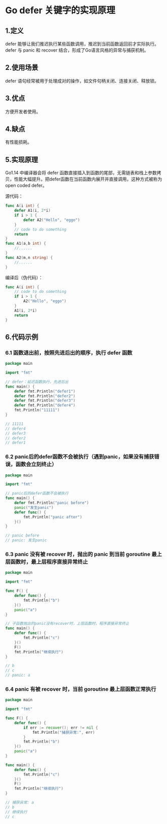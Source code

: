# Go defer 关键字的实现原理

## 1.定义

defer 能够让我们推迟执行某些函数调用，推迟到当前函数返回前才实际执行。defer 与 panic 和 recover 结合，形成了Go语言风格的异常与捕获机制。

## 2.使用场景

defer 语句经常被用于处理成对的操作，如文件句柄关闭、连接关闭、释放锁。

## 3.优点

方便开发者使用。

## 4.缺点

有性能损耗。

## 5.实现原理

Go1.14 中编译器会将 defer 函数直接插入到函数的尾部，无需链表和栈上参数拷贝，性能大幅提升。把defer函数在当前函数内展开并直接调用，这种方式被称为 open coded defer。

源代码：

```go
func A(i int) {
	defer A1(i, 2*i)
	if i > 1 {
		defer A2("Hello", "eggo")
	}
	// code to do something
	return
}
func A1(a,b int) {
	//......
}
func A2(m,n string) {
	//......
}
```

编译后（伪代码）：

```go
func A(i int) {
    // code to do something
    if i > 1 {
        A2("Hello", "eggo")
    }
    A1(i, 2*i)
    return
}
```

## 6.代码示例

### 6.1 函数退出前，按照先进后出的顺序，执行 defer 函数

```go
package main

import "fmt"

// defer：延迟函数执行，先进后出
func main() {
    defer fmt.Println("defer1")
    defer fmt.Println("defer2")
    defer fmt.Println("defer3")
    defer fmt.Println("defer4")
    fmt.Println("11111")
}

// 11111
// defer4
// defer3
// defer2
// defer1
```

### 6.2 panic后的defer函数不会被执行（遇到panic，如果没有捕获错误，函数会立刻终止）

```go
package main

import "fmt"

// panic后的defer函数不会被执行
func main() {
    defer fmt.Println("panic before")
    panic("发生panic")
    defer func() {
        fmt.Println("panic after")
    }()
}

// panic before
// panic: 发生panic
```

### 6.3 panic 没有被 recover 时，抛出的 panic 到当前 goroutine 最上层函数时，最上层程序直接异常终止

```go
package main

import "fmt"

func F() {
	defer func() {
		fmt.Println("b")
	}()
	panic("a")
}

// 子函数抛出的panic没有recover时，上层函数时，程序直接异常终止
func main() {
	defer func() {
		fmt.Println("c")
	}()
	F()
	fmt.Println("继续执行")
}

// b
// c
// panic: a
```

### 6.4 panic 有被 recover 时，当前 goroutine 最上层函数正常执行

```go
package main

import "fmt"

func F() {
	defer func() {
		if err := recover(); err != nil {
			fmt.Println("捕获异常:", err)
		}
		fmt.Println("b")
	}()
	panic("a")
}

func main() {
	defer func() {
		fmt.Println("c")
	}()
	F()
	fmt.Println("继续执行")
}

// 捕获异常: a
// b
// 继续执行
// c
```